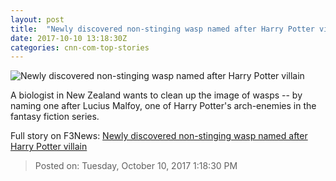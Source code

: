 ```yaml
---
layout: post
title:  "Newly discovered non-stinging wasp named after Harry Potter villain"
date: 2017-10-10 13:18:30Z
categories: cnn-com-top-stories
---
```


![Newly discovered non-stinging wasp named after Harry Potter villain](http://i2.cdn.cnn.com/cnnnext/dam/assets/171010090913-harry-potter-wasp-super-tease.jpg)

A biologist in New Zealand wants to clean up the image of wasps -- by naming one after Lucius Malfoy, one of Harry Potter's arch-enemies in the fantasy fiction series.


Full story on F3News: [Newly discovered non-stinging wasp named after Harry Potter villain](http://www.f3nws.com/n/jgfK3D)

> Posted on: Tuesday, October 10, 2017 1:18:30 PM
